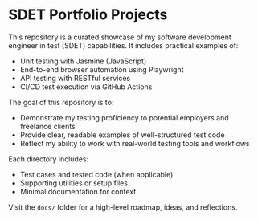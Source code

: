 # SDET Portfolio Projects

This repository is a curated showcase of my software development engineer in test (SDET) capabilities. It includes practical examples of:

- Unit testing with Jasmine (JavaScript)
- End-to-end browser automation using Playwright
- API testing with RESTful services
- CI/CD test execution via GitHub Actions

The goal of this repository is to:
- Demonstrate my testing proficiency to potential employers and freelance clients
- Provide clear, readable examples of well-structured test code
- Reflect my ability to work with real-world testing tools and workflows

Each directory includes:
- Test cases and tested code (when applicable)
- Supporting utilities or setup files
- Minimal documentation for context

Visit the `docs/` folder for a high-level roadmap, ideas, and reflections.
